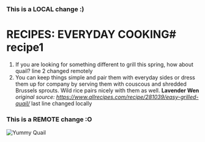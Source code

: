 ### This is a LOCAL change :)
# RECIPES: EVERYDAY COOKING# recipe1
1. If you are looking for something different to grill this spring, how about quail? line 2 changed remotely
2. You can keep things simple and pair them with everyday sides or dress them up for company by serving them with couscous and shredded Brussels sprouts. Wild rice pairs nicely with them as well.
**Lavender Wen**
*original source: https://www.allrecipes.com/recipe/281039/easy-grilled-quail/*
last line changed locally
### This is a REMOTE change :O
![](https://www.allrecipes.com/thmb/maY9m7DFsyHT2SLBFCjqwSU-erk=/750x0/filters:no_upscale():max_bytes(150000):strip_icc():format(webp)/8365896-a71ce08cd75543a884c8ae390769904a.jpg "Yummy Quail")
